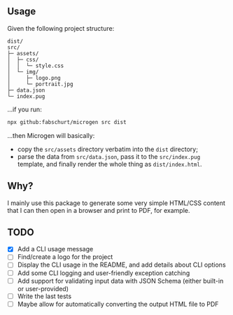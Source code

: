## Usage

Given the following project structure:

```
dist/
src/
├─ assets/
│  ├─ css/
│  │  └─ style.css
│  └─ img/
│     ├─ logo.png
│     └─ portrait.jpg
├─ data.json
└─ index.pug
```

…if you run:

```sh
npx github:fabschurt/microgen src dist
```

…then Microgen will basically:

* copy the `src/assets` directory verbatim into the `dist` directory;
* parse the data from `src/data.json`, pass it to the `src/index.pug` template,
and finally render the whole thing as `dist/index.html`.

## Why?

I mainly use this package to generate some very simple HTML/CSS content that I
can then open in a browser and print to PDF, for example.

## TODO

- [x] Add a CLI usage message
- [ ] Find/create a logo for the project
- [ ] Display the CLI usage in the README, and add details about CLI options
- [ ] Add some CLI logging and user-friendly exception catching
- [ ] Add support for validating input data with JSON Schema (either built-in
or user-provided)
- [ ] Write the last tests
- [ ] Maybe allow for automatically converting the output HTML file to PDF
